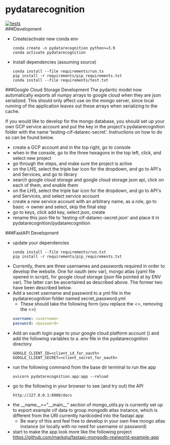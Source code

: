 # pydatarecognition

[![tests](https://circleci.com/github/Billingegroup/pydatarecognition.svg?style=shield&circle-token=b187a993ea69930d37388bf61dccaf499456a481)](<test>)  
###Development
- Create/activate new conda env
  ```shell
  conda create -n pydatarecognition python>=3.9
  conda activate pydatarecognition
  ```
- Install dependencies (assuming source)
  ```shell
  conda install --file requirements/run.tx
  pip install -r requirements/pip_requirements.txt
  conda install --file requirements/test.txt
  ```

###Google Cloud Storage Development
The pydantic model now automatically exports all numpy arrays to google cloud when they are json serialized.
This should only affect use on the mongo server, since local running of the application leaves out these arrays
when serializing to the cache.  
  
If you would like to develop for the mongo database, you should set up your own GCP service account and put the key
in the project's pydatarecognition folder with the name 'testing-cif-datarec-secret'. Instructions on how to do so 
can be found below.
- create a GCP account and in the top right, go to console
- when in the console, go to the three hexagons in the top left, click, and select new project
- go through the steps, and make sure the project is active
- on the LHS, select the triple bar icon for the dropdown, and go to API's and Services, and go to library
- search google cloud storage and google cloud storage json api, click on each of them, and enable them
- on the LHS, select the triple bar icon for the dropdown, and go to API's and Services, and select service account
- create a new service account with an arbitrary name, as a role, go to basic -> owner and select, skip the final step
- go to keys, click add key, select json, create
- rename this json file to 'testing-cif-datarec-secret.json' and place it in pydatarecognition/pydatarecognition
  
###FastAPI Development
- update your dependencies
  ```shell
  conda install --file requirements/run.txt
  pip install -r requirements/pip_requirements.txt
  ```
- Currently, there are three usernames and passwords required in order to develop the website. One for oauth (env var),
  mongo atlas (yaml file opened in script), for google cloud storage (json file pointed at by ENV var). The latter can
  be ascertained as described above. The former two have been described below.
- Add a secret username and password to a yml file in the pydatarecognition folder named secret_password.yml
  - These should take the following form (you replace the <>, removing the <>)
  ```yaml
  username: <username>
  password: <password>
  ```
- Add an oauth login page to your google cloud platform account () and add the following variables to a .env file in the 
  pydatarecognition directory
  ```shell
  GOOGLE_CLIENT_ID=<client_id_for_oauth>
  GOOGLE_CLIENT_SECRET=<client_secret_for_oauth>
  ```
- run the following command from the base dir terminal to run the app
  ```shell
  uvicorn pydatarecognition.app:app --reload
  ```
- go to the following in your browser to see (and try out) the API
  ```shell
  http://127.0.0.1:8000/docs
  ```
- the \_\_name__=="\_\_main__" section of mongo_utils.py is currently set up to export example cif data to group mongodb
  atlas instance, which is different from the URI currently hardcoded into the fastapi app
  - Be wary of this and feel free to develop in your own free mongo atlas instance (or locally with no need for username
    or password)
- start to make the app look more like the following project https://github.com/markqiu/fastapi-mongodb-realworld-example-app
